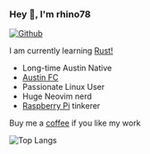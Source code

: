 ### Hey 👋, I'm rhino78

[![Github](https://img.shields.io/github/followers/rhino78?label=Follow&style=social)](https://github.com/rhino78)

I am currently learning [Rust!](https://www.rust-lang.org/)

* Long-time Austin Native
* [Austin FC ](https://www.austinfc.com/)
* Passionate Linux User
* Huge Neovim nerd
* [Raspberry Pi](https://www.raspberrypi.org/) tinkerer

Buy me a [coffee](https://www.buymeacoffee.com/rshaver) if you like my work

![Top Langs](https://github-readme-stats.vercel.app/api/top-langs/?username=rhino78&hide=QML)
